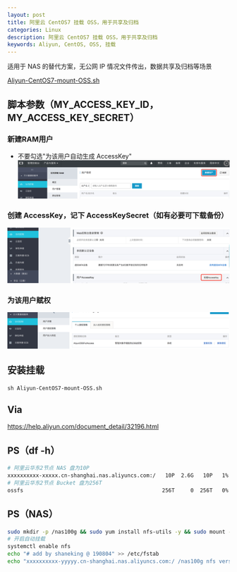 ```yaml
---
layout: post
title: 阿里云 CentOS7 挂载 OSS，用于共享及归档
categories: Linux
description: 阿里云 CentOS7 挂载 OSS，用于共享及归档
keywords: Aliyun, CentOS, OSS, 挂载
---
```



适用于 NAS 的替代方案，无公网 IP 情况文件传出，数据共享及归档等场景

[Aliyun-CentOS7-mount-OSS.sh](/images/posts/2018/07/aliyun-centos7-mount-oss.sh)

## 脚本参数（MY_ACCESS_KEY_ID，MY_ACCESS_KEY_SECRET）
### 新建RAM用户
- 不要勾选"为该用户自动生成 AccessKey"
![](/images/posts/2018/07/QQ20180722-092649@2x.png)

### 创建 AccessKey，记下 AccessKeySecret（如有必要可下载备份）
![](/images/posts/2018/07/QQ20180722-093116@2x.png)

### 为该用户赋权
![](/images/posts/2018/07/QQ20180722-100908@2x.png)

## 安装挂载
`sh Aliyun-CentOS7-mount-OSS.sh`

## Via
<https://help.aliyun.com/document_detail/32196.html>

## PS（df -h）
```bash
# 阿里云华东2节点 NAS 盘为10P
xxxxxxxxxx-xxxxx.cn-shanghai.nas.aliyuncs.com:/   10P  2.6G   10P   1%
# 阿里云华东2节点 Bucket 盘为256T
ossfs                                            256T     0  256T   0%
```

## PS（NAS）
```bash
sudo mkdir -p /nas100g && sudo yum install nfs-utils -y && sudo mount -t nfs -o vers=4,minorversion=0,noresvport xxxxxxxxxx-yyyyy.cn-shanghai.nas.aliyuncs.com:/ /nas100g
# 开启自动挂载
systemctl enable nfs
echo "# add by shaneking @ 190804" >> /etc/fstab
echo "xxxxxxxxxx-yyyyy.cn-shanghai.nas.aliyuncs.com:/ /nas100g nfs vers=4,minorversion=0,rsize=1048576,wsize=1048576,hard,timeo=600,retrans=2,_netdev,noresvport 0 0" >> /etc/fstab
```
